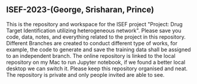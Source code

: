 ## ISEF-2023-(George, Srisharan, Prince)


This is the repository and workspace for the ISEF project "Project: Drug Target Identification utilizing heterogeneous network". Please save you code, data, notes, and everything related to the project in this repository. Different Branches are created to conduct different type of works, for example, the code to generate and save the training data shall be assigned to an independent branch. The online repository is linked to the local repository on my Mac to run Jupyter notebook, if we found a better local desktop we can switch it. Please keep this repository organised and neat. The repository is private and only people invited are able to see.
